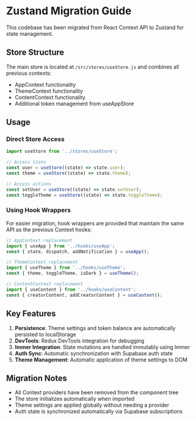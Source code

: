 # Zustand Migration Guide

This codebase has been migrated from React Context API to Zustand for state management.

## Store Structure

The main store is located at `/src/stores/useStore.js` and combines all previous contexts:
- AppContext functionality
- ThemeContext functionality  
- ContentContext functionality
- Additional token management from useAppStore

## Usage

### Direct Store Access

```javascript
import useStore from '../stores/useStore';

// Access state
const user = useStore((state) => state.user);
const theme = useStore((state) => state.theme);

// Access actions
const setUser = useStore((state) => state.setUser);
const toggleTheme = useStore((state) => state.toggleTheme);
```

### Using Hook Wrappers

For easier migration, hook wrappers are provided that maintain the same API as the previous Context hooks:

```javascript
// AppContext replacement
import { useApp } from '../hooks/useApp';
const { state, dispatch, addNotification } = useApp();

// ThemeContext replacement  
import { useTheme } from '../hooks/useTheme';
const { theme, toggleTheme, isDark } = useTheme();

// ContentContext replacement
import { useContent } from '../hooks/useContent';
const { creatorContent, addCreatorContent } = useContent();
```

## Key Features

1. **Persistence**: Theme settings and token balance are automatically persisted to localStorage
2. **DevTools**: Redux DevTools integration for debugging
3. **Immer Integration**: State mutations are handled immutably using Immer
4. **Auth Sync**: Automatic synchronization with Supabase auth state
5. **Theme Management**: Automatic application of theme settings to DOM

## Migration Notes

- All Context providers have been removed from the component tree
- The store initializes automatically when imported
- Theme settings are applied globally without needing a provider
- Auth state is synchronized automatically via Supabase subscriptions